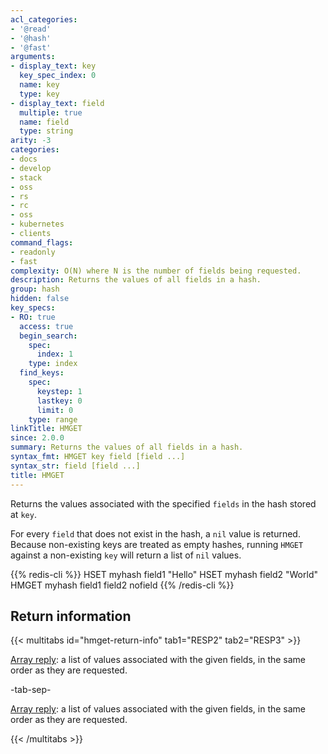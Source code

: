 ```yaml
---
acl_categories:
- '@read'
- '@hash'
- '@fast'
arguments:
- display_text: key
  key_spec_index: 0
  name: key
  type: key
- display_text: field
  multiple: true
  name: field
  type: string
arity: -3
categories:
- docs
- develop
- stack
- oss
- rs
- rc
- oss
- kubernetes
- clients
command_flags:
- readonly
- fast
complexity: O(N) where N is the number of fields being requested.
description: Returns the values of all fields in a hash.
group: hash
hidden: false
key_specs:
- RO: true
  access: true
  begin_search:
    spec:
      index: 1
    type: index
  find_keys:
    spec:
      keystep: 1
      lastkey: 0
      limit: 0
    type: range
linkTitle: HMGET
since: 2.0.0
summary: Returns the values of all fields in a hash.
syntax_fmt: HMGET key field [field ...]
syntax_str: field [field ...]
title: HMGET
---
```

Returns the values associated with the specified `fields` in the hash stored at
`key`.

For every `field` that does not exist in the hash, a `nil` value is returned.
Because non-existing keys are treated as empty hashes, running `HMGET` against
a non-existing `key` will return a list of `nil` values.

{{% redis-cli %}}
HSET myhash field1 "Hello"
HSET myhash field2 "World"
HMGET myhash field1 field2 nofield
{{% /redis-cli %}}

## Return information

{{< multitabs id="hmget-return-info" 
    tab1="RESP2" 
    tab2="RESP3" >}}

[Array reply](../../develop/reference/protocol-spec#arrays): a list of values associated with the given fields, in the same order as they are requested.

-tab-sep-

[Array reply](../../develop/reference/protocol-spec#arrays): a list of values associated with the given fields, in the same order as they are requested.

{{< /multitabs >}}

